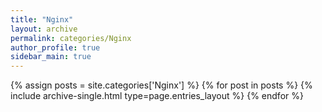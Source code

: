 ```yaml
---
title: "Nginx"
layout: archive
permalink: categories/Nginx
author_profile: true
sidebar_main: true
---
```



{% assign posts = site.categories['Nginx'] %}
{% for post in posts %} {% include archive-single.html type=page.entries_layout %} {% endfor %}
